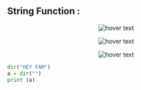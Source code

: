 ## String Function :

<p align="center">
  <img src="https://media.discordapp.net/attachments/770868718132658206/771912173156958228/unknown.png" title="hover text">
</p>

<p align="center">
  <img src="https://media.discordapp.net/attachments/770868718132658206/771912223474843678/unknown.png" title="hover text">
</p>

<p align="center">
  <img src="https://media.discordapp.net/attachments/770868718132658206/771912254122754068/unknown.png?width=1011&height=677" title="hover text">
</p>



```python
dir("HEY FAM")
a = dir("")
print (a)
```
